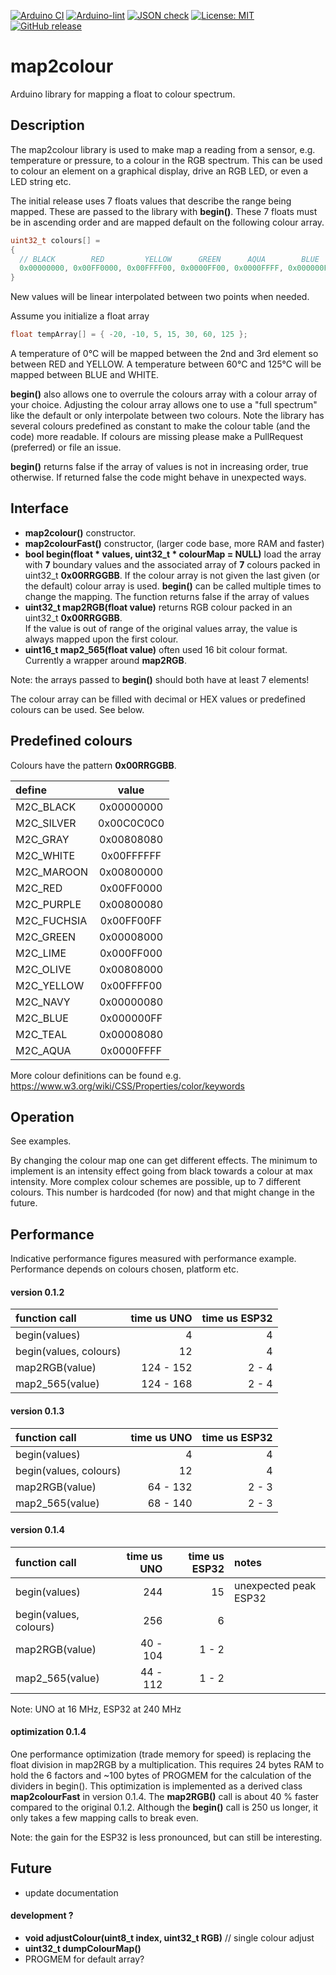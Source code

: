 
[![Arduino CI](https://github.com/RobTillaart/map2colour/workflows/Arduino%20CI/badge.svg)](https://github.com/marketplace/actions/arduino_ci)
[![Arduino-lint](https://github.com/RobTillaart/map2colour/actions/workflows/arduino-lint.yml/badge.svg)](https://github.com/RobTillaart/map2colour/actions/workflows/arduino-lint.yml)
[![JSON check](https://github.com/RobTillaart/map2colour/actions/workflows/jsoncheck.yml/badge.svg)](https://github.com/RobTillaart/map2colour/actions/workflows/jsoncheck.yml)
[![License: MIT](https://img.shields.io/badge/license-MIT-green.svg)](https://github.com/RobTillaart/map2colour/blob/master/LICENSE)
[![GitHub release](https://img.shields.io/github/release/RobTillaart/map2colour.svg?maxAge=3600)](https://github.com/RobTillaart/map2colour/releases)


# map2colour

Arduino library for mapping a float to colour spectrum.


## Description

The map2colour library is used to make map a reading from a sensor, e.g. temperature or pressure,
to a colour in the RGB spectrum. This can be used to colour an element on a graphical display, drive an RGB LED, or even a LED string etc.

The initial release uses 7 floats values that describe the range being mapped.
These are passed to the library with **begin()**.
These 7 floats must be in ascending order and are mapped default on the following colour array.

```cpp
uint32_t colours[] =
{
  // BLACK        RED         YELLOW      GREEN      AQUA        BLUE       WHITE
  0x00000000, 0x00FF0000, 0x00FFFF00, 0x0000FF00, 0x0000FFFF, 0x000000FF, 0x00FFFFFF
}
```

New values will be linear interpolated between two points when needed.

Assume you initialize a float array
```cpp
float tempArray[] = { -20, -10, 5, 15, 30, 60, 125 };
```
A temperature of 0°C will be mapped between the 2nd and 3rd element so
between RED and YELLOW.
A temperature between 60°C and 125°C will be mapped between BLUE and WHITE.

**begin()** also allows one to overrule the colours array with a colour array of your choice.
Adjusting the colour array allows one to use a "full spectrum" like the default or only 
interpolate between two colours. Note the library has several colours predefined as constant
to make the colour table (and the code) more readable. If colours are missing please make a 
PullRequest (preferred) or file an issue.

**begin()** returns false if the array of values is not in increasing order, true otherwise.
If returned false the code might behave in unexpected ways.


## Interface

- **map2colour()** constructor.
- **map2colourFast()** constructor, (larger code base, more RAM and faster)
- **bool begin(float \* values, uint32_t \* colourMap = NULL)** load the array with **7** 
boundary values and the associated array of **7** colours packed in uint32_t **0x00RRGGBB**.
If the colour array is not given the last given (or the default) colour array is used.
**begin()** can be called multiple times to change the mapping.
The function returns false if the array of values 
- **uint32_t map2RGB(float value)** returns RGB colour packed in an uint32_t **0x00RRGGBB**.  
If the value is out of range of the original values array, the value is always mapped upon the first colour.
- **uint16_t map2_565(float value)** often used 16 bit colour format. Currently a wrapper around **map2RGB**.

Note: the arrays passed to **begin()** should both have at least 7 elements!

The colour array can be filled with decimal or HEX values or predefined colours can be used. See below.


## Predefined colours

Colours have the pattern **0x00RRGGBB**.


| define      | value      |
|:------------|:----------:|
| M2C_BLACK   | 0x00000000 |
| M2C_SILVER  | 0x00C0C0C0 |
| M2C_GRAY    | 0x00808080 |
| M2C_WHITE   | 0x00FFFFFF |
| M2C_MAROON  | 0x00800000 |
| M2C_RED     | 0x00FF0000 |
| M2C_PURPLE  | 0x00800080 |
| M2C_FUCHSIA | 0x00FF00FF |
| M2C_GREEN   | 0x00008000 |
| M2C_LIME    | 0x000FF000 |
| M2C_OLIVE   | 0x00808000 |
| M2C_YELLOW  | 0x00FFFF00 |
| M2C_NAVY    | 0x00000080 |
| M2C_BLUE    | 0x000000FF |
| M2C_TEAL    | 0x00008080 |
| M2C_AQUA    | 0x0000FFFF |


More colour definitions can be found e.g. https://www.w3.org/wiki/CSS/Properties/color/keywords


## Operation

See examples.

By changing the colour map one can get different effects. 
The minimum to implement is an intensity effect going from black towards a colour at max intensity. 
More complex colour schemes are possible, up to 7 different colours. 
This number is hardcoded (for now) and that might change in the future.


## Performance

Indicative performance figures measured with performance example.
Performance depends on colours chosen, platform etc.


#### version 0.1.2

| function call          | time us UNO | time us ESP32 |
|:-----------------------|------------:|--------------:|
| begin(values)          | 4           | 4             |
| begin(values, colours) | 12          | 4             |
| map2RGB(value)         | 124 - 152   | 2 - 4         |
| map2_565(value)        | 124 - 168   | 2 - 4         |


#### version 0.1.3

| function call          | time us UNO | time us ESP32 |
|:-----------------------|------------:|--------------:|
| begin(values)          | 4           | 4             |
| begin(values, colours) | 12          | 4             |
| map2RGB(value)         | 64 - 132    | 2 - 3         |
| map2_565(value)        | 68 - 140    | 2 - 3         |


#### version 0.1.4

| function call          | time us UNO | time us ESP32 | notes                 |
|:-----------------------|------------:|--------------:|:----------------------|
| begin(values)          | 244         | 15            | unexpected peak ESP32 |
| begin(values, colours) | 256         | 6             |
| map2RGB(value)         | 40 - 104    | 1 - 2         |
| map2_565(value)        | 44 - 112    | 1 - 2         |


Note: UNO at 16 MHz, ESP32 at 240 MHz


#### optimization 0.1.4

One performance optimization (trade memory for speed) is replacing the float division 
in map2RGB by a multiplication. 
This requires 24 bytes RAM to hold the 6 factors and ~100 bytes of PROGMEM for the calculation of the dividers in begin(). 
This optimization is implemented as a derived class **map2colourFast** in version 0.1.4.
The **map2RGB()** call is about 40 % faster compared to the original 0.1.2.
Although the **begin()** call is 250 us longer, it only takes a few mapping calls to break even.

Note: the gain for the ESP32 is less pronounced, but can still be interesting.


## Future

- update documentation


#### development ?

- **void adjustColour(uint8_t index, uint32_t RGB)**    // single colour adjust
- **uint32_t dumpColourMap()** 
- PROGMEM for default array?



